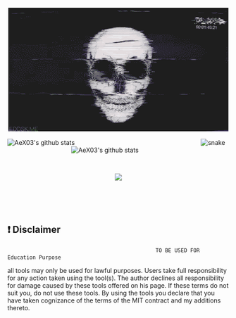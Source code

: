 <p align="center"></p align="center">
<p align="center">
 
</p align="center">
<!--- Picture --->
<p align="center">
<img src="https://github.com/AeX03/AeX03/blob/main/picture/rep.gif" />
  </p align="center">
<!--- Stat Github --->
<img align="left" width="430" height="auto" alt="AeX03's github stats" src="https://github-readme-stats.vercel.app/api?username=AeX03&hide=_border=true&title_color=0ff54c&icon_color=0ff54c&text_color=c9d1d9&bg_color=0d1117&show_icons=true;count_private=true&amp;include_all_commits=true">
<img align="right" width="359" height="auto" alt="AeX03's github stats" src="https://github-readme-stats.vercel.app/api/top-langs/?username=Aex03&hide=_border=true&title_color=0ff54c&icon_color=0ff54c&text_color=c9d1d9&bg_color=0d1117&layout=compact&amp;show_icons=true&amp;">
</h2>
<!--- Snake Graph --->
<p align="center">
<img src="snake.yml" alt="snake" style="max-width: 100%;">
</p>
<br>
<br>
<p align="center"><img src="https://metrics.lecoq.io/Doggosaurus?template=classic&base=header%2C%20activity%2C%20community%2C%20repositories%2C%20metadata&base.indepth=false&base.hireable=false&base.skip=false&config.timezone=Europe%2FBerlin"></p align="center">
<br>
<br>
<br>

## :exclamation: Disclaimer
                                                   TO BE USED FOR Education Purpose

all tools may only be used for lawful purposes. Users take full responsibility for any action taken using the tool(s). The author declines all responsibility for damage caused by these tools offered on his page. If these terms do not suit you, do not use these tools.
By using the tools you declare that you have taken cognizance of the terms of the MIT contract and my additions thereto.
